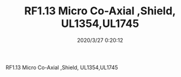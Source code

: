﻿---
layout: post 
title: RF1.13 Micro Co-Axial ,Shield, UL1354,UL1745
tags: RF113
categories: wire-cable
overview: RF1.13 Micro Co-Axial ,Shield, UL1354,UL1745
part_number: 114-0246-000
thumb_img: static/202003/311-thumb-20200327082109.jpg
small_img: static/202003/311-20200327082109.jpg
date: 2020/3/27 0:20:12
---


RF1.13 Micro Co-Axial ,Shield, UL1354,UL1745
